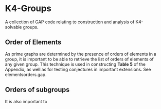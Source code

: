 # K4-Groups
A collection of GAP code relating to construction and analysis of K4-solvable groups.

## Order of Elements
As prime graphs are determined by the presence of orders of elements in a group, it is important to be able to retrieve the list of orders of elements of any given group.
This technique is used in constructing **Table 5** of the Appendix, as well as for testing conjectures in important extensions.
See elementsorders.gap.

## Orders of subgroups
It is also important to 
